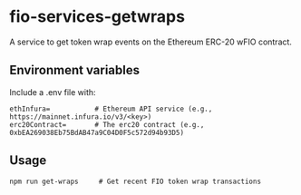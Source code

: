 # fio-services-getwraps

A service to get token wrap events on the Ethereum ERC-20 wFIO contract.

## Environment variables

Include a .env file with:

```
ethInfura=           # Ethereum API service (e.g., https://mainnet.infura.io/v3/<key>)
erc20Contract=       # The erc20 contract (e.g., 0xbEA269038Eb75BdAB47a9C04D0F5c572d94b93D5)
```

## Usage

```
npm run get-wraps     # Get recent FIO token wrap transactions

```